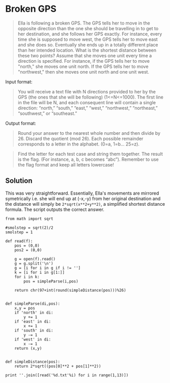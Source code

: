 # Broken GPS

>Ella is following a broken GPS. The GPS tells her to move in the opposite direction than the one she should be travelling in to get to her destination, and she follows her GPS exactly. For instance, every time she is supposed to move west, the GPS tells her to move east and she does so. Eventually she ends up in a totally different place than her intended location. What is the shortest distance between these two points? Assume that she moves one unit every time a direction is specified. For instance, if the GPS tells her to move "north," she moves one unit north. If the GPS tells her to move "northwest," then she moves one unit north and one unit west.

Input format:
>You will receive a text file with N directions provided to her by the GPS (the ones that she will be following) (1<=N<=1000). The first line in the file will be N, and each consequent line will contain a single direction: “north,” “south,” “east,” “west,” “northwest,” “northeast,” “southwest,” or “southeast.”

Output format:
>Round your answer to the nearest whole number and then divide by 26. Discard the quotient (mod 26). Each possible remainder corresponds to a letter in the alphabet. (0=a, 1=b… 25=z).

>Find the letter for each test case and string them together. The result is the flag. (For instance, a, b, c becomes “abc”). Remember to use the flag format and keep all letters lowercase!

## Solution

This was very straightforward. Essentially, Ella's movements are mirrored symetrically i.e. she will end up at (-x,-y) from her original destination and the distance will simply be ```2*sqrt(x**2+y**2)```, a simplified shortest distance formula. The script outputs the correct answer.

```
from math import sqrt

#smolstep = sqrt(2)/2
smolstep = 1

def read(f):
    pos = (0,0)
    pos2 = (0,0)
    
    g = open(f).read()
    g = g.split('\n')
    g = [i for i in g if i != '']
    k = [i for i in g[1:]]
    for i in k:
        pos = simpleParse(i,pos)
        
    return chr(97+int(round(simpleDistance(pos)))%26)

    
def simpleParse(di,pos):
    x,y = pos
    if 'north' in di:
        y += 1
    if 'east' in di:
        x += 1
    if 'south' in di:
        y -= 1
    if 'west' in di:
        x -= 1
    return (x,y)


def simpleDistance(pos):
    return 2*sqrt((pos[0]**2 + pos[1]**2))

print ''.join([read('%d.txt'%i) for i in range(1,13)]) 
```
